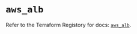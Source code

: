 # `aws_alb`

Refer to the Terraform Registory for docs: [`aws_alb`](https://registry.terraform.io/providers/hashicorp/aws/5.29.0/docs/resources/alb).
